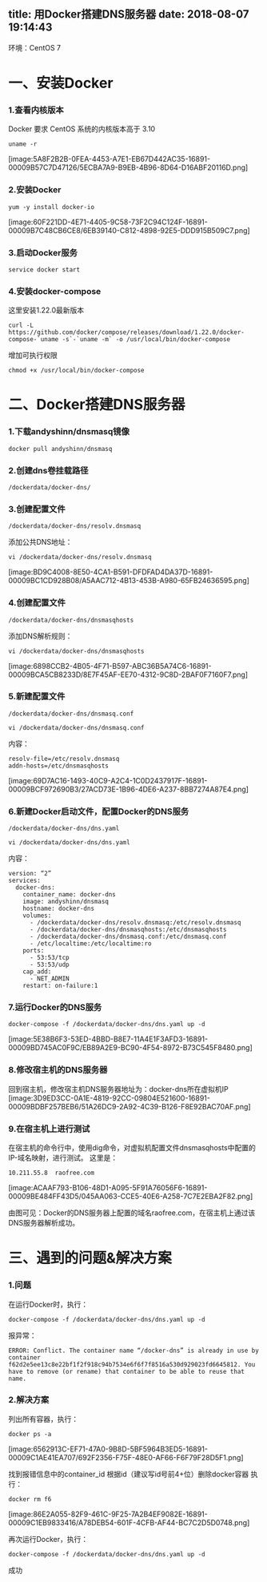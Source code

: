title: 用Docker搭建DNS服务器
date: 2018-08-07 19:14:43
---
环境：CentOS 7
 
# 一、安装Docker
### 1.查看内核版本
Docker 要求 CentOS 系统的内核版本高于 3.10
```
uname -r
```
[image:5A8F2B2B-0FEA-4453-A7E1-EB67D442AC35-16891-00009B57C7D47126/5ECBA7A9-B9EB-4B96-8D64-D16ABF20116D.png]
 
### 2.安装Docker
```
yum -y install docker-io
```
<!--more-->
[image:60F221DD-4E71-4405-9C58-73F2C94C124F-16891-00009B7C48CB6CE8/6EB39140-C812-4898-92E5-DDD915B509C7.png]
 
### 3.启动Docker服务
```
service docker start
```
 
### 4.安装docker-compose
这里安装1.22.0最新版本
```
curl -L https://github.com/docker/compose/releases/download/1.22.0/docker-compose-`uname -s`-`uname -m` -o /usr/local/bin/docker-compose
```
 
增加可执行权限
```
chmod +x /usr/local/bin/docker-compose
```

 
# 二、Docker搭建DNS服务器
### 1.下载andyshinn/dnsmasq镜像
```
docker pull andyshinn/dnsmasq
```
 
### 2.创建dns卷挂载路径
```
/dockerdata/docker-dns/
```
 
### 3.创建配置文件
```
/dockerdata/docker-dns/resolv.dnsmasq
```
 
添加公共DNS地址：
```
vi /dockerdata/docker-dns/resolv.dnsmasq
```
[image:BD9C4008-8E50-4CA1-B591-DFDFAD4DA37D-16891-00009BC1CD928B08/A5AAC712-4B13-453B-A980-65FB24636595.png]
 
### 4.创建配置文件
```
/dockerdata/docker-dns/dnsmasqhosts
```
 
添加DNS解析规则：
```
vi /dockerdata/docker-dns/dnsmasqhosts
```
[image:6898CCB2-4B05-4F71-B597-ABC36B5A74C6-16891-00009BCA5CB8233D/8E7F45AF-EE70-4312-9C8D-2BAF0F7160F7.png]
 
### 5.新建配置文件
```
/dockerdata/docker-dns/dnsmasq.conf
```
 
```
vi /dockerdata/docker-dns/dnsmasq.conf
```
 
内容：
```
resolv-file=/etc/resolv.dnsmasq
addn-hosts=/etc/dnsmasqhosts
```
[image:69D7AC16-1493-40C9-A2C4-1C0D2437917F-16891-00009BCF972690B3/27ACD73E-1B96-4DE6-A237-8BB7274A87E4.png]
 
### 6.新建Docker启动文件，配置Docker的DNS服务
```
/dockerdata/docker-dns/dns.yaml
```
 
```
vi /dockerdata/docker-dns/dns.yaml
```
 
内容：
```
version: “2”
services:
  docker-dns:
    container_name: docker-dns
    image: andyshinn/dnsmasq
    hostname: docker-dns
    volumes:
      - /dockerdata/docker-dns/resolv.dnsmasq:/etc/resolv.dnsmasq
      - /dockerdata/docker-dns/dnsmasqhosts:/etc/dnsmasqhosts
      - /dockerdata/docker-dns/dnsmasq.conf:/etc/dnsmasq.conf
      - /etc/localtime:/etc/localtime:ro
    ports:
      - 53:53/tcp
      - 53:53/udp
    cap_add: 
      - NET_ADMIN
    restart: on-failure:1
```
 
### 7.运行Docker的DNS服务
```
docker-compose -f /dockerdata/docker-dns/dns.yaml up -d
```
[image:5E38B6F3-53ED-4BBD-B8E7-11A4E1F3AFD3-16891-00009BD745AC0F9C/EB89A2E9-BC90-4F54-8972-B73C545F8480.png]
 
### 8.修改宿主机的DNS服务器
回到宿主机，修改宿主机DNS服务器地址为：docker-dns所在虚拟机IP
[image:3D9ED3CC-0A1E-4819-92CC-09804E521600-16891-00009BDBF257BEB6/51A26DC9-2A92-4C39-B126-F8E92BAC70AF.png]
 
### 9.在宿主机上进行测试
在宿主机的命令行中，使用dig命令，对虚拟机配置文件dnsmasqhosts中配置的IP-域名映射，进行测试。
这里是：
```
10.211.55.8  raofree.com
```
[image:ACAAF793-B106-48D1-A095-5F91A76056F6-16891-00009BE484FF43D5/045AA063-CCE5-40E6-A258-7C7E2EBA2F82.png]
 
由图可见：Docker的DNS服务器上配置的域名raofree.com，在宿主机上通过该DNS服务器解析成功。
 
 
# 三、遇到的问题&解决方案
### 1.问题
在运行Docker时，执行：
```
docker-compose -f /dockerdata/docker-dns/dns.yaml up -d
```
 
报异常：
```
ERROR: Conflict. The container name “/docker-dns” is already in use by container f62d2e5ee13c8e22bf1f2f918c94b7534e6f6f7f8516a530d929023fd6645812. You have to remove (or rename) that container to be able to reuse that name.
```
 
### 2.解决方案
列出所有容器，执行：
```
docker ps -a
```
[image:6562913C-EF71-47A0-9B8D-5BF5964B3ED5-16891-00009C1AE41EA707/692F2356-F75F-48E0-AF66-F6F79F28D5F1.png]
 
找到报错信息中的container_id
根据id（建议写id号前4+位）删除docker容器
执行：
```
docker rm f6
```
[image:86E2A055-82F9-461C-9F25-7A2B4EF9082E-16891-00009C1EB9833416/A78DEB54-601F-4CFB-AF44-BC7C2D5D0748.png]
 
再次运行Docker，执行：
```
docker-compose -f /dockerdata/docker-dns/dns.yaml up -d
```
 
成功

